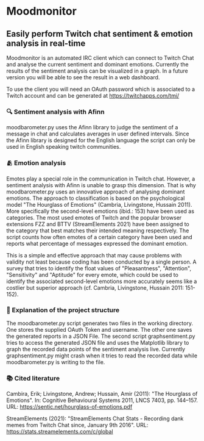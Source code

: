 # Moodmonitor

## Easily perform Twitch chat sentiment & emotion analysis in real-time

 Moodmonitor is an automated IRC client which can connect to Twitch Chat and
 analyse the current sentiment and dominant emotions. Currently the results of
 the sentiment analysis can be visualized in a graph. In a future version
 you will be able to see the result in a web dashboard.

 To use the client you will need an OAuth password which is associated to
 a Twitch account and can be generated at https://twitchapps.com/tmi/

### 🔍 Sentiment analysis with Afinn
 moodbarometer.py uses the Afinn library to judge the sentiment of
 a message in chat and calculates averages in user defined intervals.
 Since the Afinn library is designed for the English language the script
 can only be used in English speaking twitch communities.

### 🫂 Emotion analysis
 Emotes play a special role in the communication in Twitch chat.
 However, a sentiment analysis with Afinn is unable to grasp this dimension.
 That is why moodbarometer.py uses an innovative approach of analysing
 dominant emotions. The approach to classification is based on the
 psychological model "The Hourglass of Emotions" (Cambria, Livingstone, Hussain 2011).
 More specifically the second-level emotions (ibid.: 153) have been used
 as categories. The most used emotes of Twitch and the popular browser extensions
 FZZ and BTTV (StreamElements 2021) have been assigned to the category that
 best matches their intended meaning respectively.
 The script counts how often emotes of a certain category have been used and
 reports what percentage of messages expressed the dominant emotion.
 
 This is a simple and effective approach that may cause problems with validity
 not least because coding has been conducted by a single person. A survey that
 tries to identify the float values of "Pleasantness", "Attention", "Sensitivity"
 and "Aptitude" for every emote, which could be used to identify the associated
 second-level emotions more accurately seems like a costlier but superior approach
 (cf. Cambria, Livingstone, Hussain 2011: 151-152).

### 📂 Explanation of the project structure
 The moodbarometer.py script generates two files in the working directory.
 One stores the supplied OAuth Token and username. The other one saves
 the generated reports in a JSON File. The second script graphsentiment.py tries
 to access the generated JSON file and uses the Matplotlib library to graph
 the recorded data points of the sentiment analysis live. Currently
 graphsentiment.py might crash when it tries to read the recorded data while
 moodbarometer.py is writing to the file.

### 📚 Cited literature
 Cambira, Erik; Livingstone, Andrew; Hussain, Amir (2011): "The Hourglass of Emotions".
 In: Cognitive Behavioural Systems 2011, LNCS 7403, pp. 144–157.
 URL: https://sentic.net/hourglass-of-emotions.pdf

 StreamElements (2021): "StreamElements Chat Stats - Recording dank memes from
 Twitch Chat since, January 9th 2016". URL: https://stats.streamelements.com/c/global
